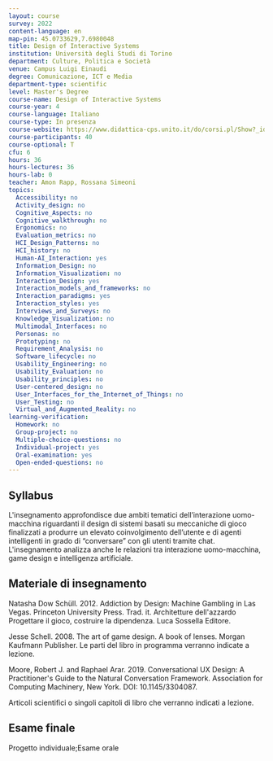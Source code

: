 ```yaml
---
layout: course
survey: 2022
content-language: en
map-pin: 45.0733629,7.6980048
title: Design of Interactive Systems
institution: Università degli Studi di Torino
department: Culture, Politica e Società
venue: Campus Luigi Einaudi
degree: Comunicazione, ICT e Media
department-type: scientific
level: Master's Degree
course-name: Design of Interactive Systems
course-year: 4
course-language: Italiano
course-type: In presenza
course-website: https://www.didattica-cps.unito.it/do/corsi.pl/Show?_id=bdxn
course-participants: 40
course-optional: T
cfu: 6
hours: 36
hours-lectures: 36
hours-lab: 0
teacher: Amon Rapp, Rossana Simeoni
topics: 
  Accessibility: no 
  Activity_design: no 
  Cognitive_Aspects: no 
  Cognitive_walkthrough: no 
  Ergonomics: no 
  Evaluation_metrics: no 
  HCI_Design_Patterns: no 
  HCI_history: no 
  Human-AI_Interaction: yes 
  Information_Design: no 
  Information_Visualization: no 
  Interaction_Design: yes 
  Interaction_models_and_frameworks: no 
  Interaction_paradigms: yes 
  Interaction_styles: yes 
  Interviews_and_Surveys: no 
  Knowledge_Visualization: no 
  Multimodal_Interfaces: no 
  Personas: no 
  Prototyping: no 
  Requirement_Analysis: no 
  Software_lifecycle: no 
  Usability_Engineering: no 
  Usability_Evaluation: no 
  Usability_principles: no 
  User-centered_design: no 
  User_Interfaces_for_the_Internet_of_Things: no 
  User_Testing: no 
  Virtual_and_Augmented_Reality: no 
learning-verification: 
  Homework: no 
  Group-project: no 
  Multiple-choice-questions: no 
  Individual-project: yes 
  Oral-examination: yes 
  Open-ended-questions: no 
---
```



## Syllabus 
L'insegnamento approfondisce due ambiti tematici dell’interazione uomo-macchina riguardanti il design di sistemi basati su meccaniche di gioco finalizzati a produrre un elevato coinvolgimento dell’utente e di agenti intelligenti in grado di “conversare” con gli utenti tramite chat. L'insegnamento analizza anche le relazioni tra interazione uomo-macchina, game design e intelligenza artificiale.

## Materiale di insegnamento 
Natasha Dow Schüll. 2012. Addiction by Design: Machine Gambling in Las Vegas. Princeton University Press. Trad. it. Architetture dell'azzardo Progettare il gioco, costruire la dipendenza. Luca Sossella Editore. 

Jesse Schell. 2008. The art of game design. A book of lenses. Morgan Kaufmann Publisher. Le parti del libro in programma verranno indicate a lezione.

Moore, Robert J. and Raphael Arar. 2019. Conversational UX Design: A Practitioner's Guide to the Natural Conversation Framework. Association for Computing Machinery, New York. DOI: 10.1145/3304087.

Articoli scientifici o singoli capitoli di libro che verranno indicati a lezione.


## Esame finale 
Progetto individuale;Esame orale
